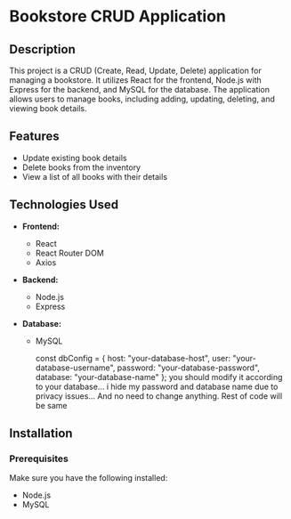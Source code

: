 # Bookstore CRUD Application

## Description

This project is a CRUD (Create, Read, Update, Delete) application for managing a bookstore. It utilizes React for the frontend, Node.js with Express for the backend, and MySQL for the database. The application allows users to manage books, including adding, updating, deleting, and viewing book details.

## Features


- Update existing book details
- Delete books from the inventory
- View a list of all books with their details


## Technologies Used

- **Frontend:**
  - React
  - React Router DOM
  - Axios

- **Backend:**
  - Node.js
  - Express

- **Database:**
  - MySQL
 
    const dbConfig = {
    host: "your-database-host",
    user: "your-database-username",
    password: "your-database-password",
    database: "your-database-name"
};
you should modify it according to your database...
i hide my password and database name due to privacy issues...
And no need to change anything. Rest of code will be same 
## Installation

### Prerequisites

Make sure you have the following installed:

- Node.js
- MySQL


